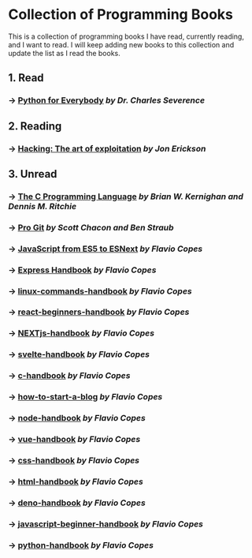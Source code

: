# Collection of Programming Books
This is a collection of programming books I have read, currently reading, and I want to read. 
I will keep adding new books to this collection and update the list as I read the books.

## 1. Read
 ### -> [**Python for Everybody**](read/py4e.pdf) *by Dr. Charles Severence*

## 2. Reading
 ### -> [**Hacking: The art of exploitation**](reading/Hacking-_The_Art_of_Exploitation_2nd_ed._2008_-_Erickson.pdf) *by Jon Erickson*

## 3. Unread
 ### -> [**The C Programming Language**](unread/K%26R.pdf) *by Brian W. Kernighan and Dennis M. Ritchie*
 ### -> [**Pro Git**](unread/progit.pdf) *by Scott Chacon and Ben Straub*
 ### -> [**JavaScript from ES5 to ESNext**](unread/JAVASCRIPTes5-to-esnext.pdf) *by Flavio Copes*
 ### -> [**Express Handbook**](unread/express-handbook.pdf) *by Flavio Copes*
 ### -> [**linux-commands-handbook**](unread/linux-commands-handbook.pdf) *by Flavio Copes*
 ### -> [**react-beginners-handbook**](unread/react-beginners-handbook.pdf) *by Flavio Copes*
 ### -> [**NEXTjs-handbook**](unread/nextjs-handbook.pdf) *by Flavio Copes*
 ### -> [**svelte-handbook**](unread/svelte-handbook.pdf) *by Flavio Copes*
 ### -> [**c-handbook**](unread/c-handbook.pdf) *by Flavio Copes*
 ### -> [**how-to-start-a-blog**](unread/how-to-start-a-blog.pdf) *by Flavio Copes*
 ### -> [**node-handbook**](unread/node-handbook.pdf) *by Flavio Copes*
 ### -> [**vue-handbook**](unread/vue-handbook.pdf) *by Flavio Copes*
 ### -> [**css-handbook**](unread/css-handbook.pdf) *by Flavio Copes*
 ### -> [**html-handbook**](unread/html-handbook.pdf) *by Flavio Copes*
 ### -> [**deno-handbook**](unread/deno-handbook.pdf) *by Flavio Copes*
 ### -> [**javascript-beginner-handbook**](unread/javascript-beginner-handbook.pdf) *by Flavio Copes*
 ### -> [**python-handbook**](unread/python-handbook.pdf) *by Flavio Copes*
